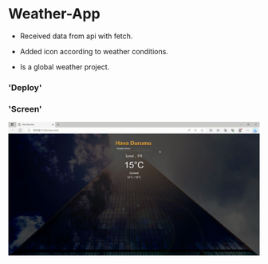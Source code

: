 # Weather-App

- Received data from api with fetch.

- Added icon according to weather conditions.

- Is a global weather project.

### 'Deploy'

### 'Screen'

![](weather.gif)
